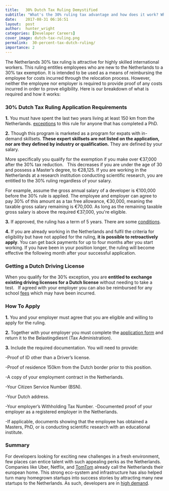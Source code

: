 ```yaml
---
title:   30% Dutch Tax Ruling Demystified
subtitle: "What's the 30% ruling tax advantage and how does it work? What requirements need to be met in order to apply? The following is a guide to the 30% Dutch tax rule for highly skilled international workers and its application process."
date:    2017-08-31 06:16:51
layout:  post
author:  hunter_wright
categories: [Developer Careers]
cover_image: dutch-tax-ruling.png
permalink:  30-percent-tax-dutch-ruling/
importance: 2
---
```


The Netherlands 30% tax ruling is attractive for highly skilled international workers. This ruling entitles employees who are new to the Netherlands to a 30% tax exemption. It is intended to be used as a means of reimbursing the employee for costs incurred through the relocation process. However, neither the employee nor employer is required to provide proof of any costs incurred in order to prove eligibility. Here is our breakdown of what is required and how it works:

<!--more--> 

### 30% Dutch Tax Ruling Application Requirements  

**1.**  You must have spent the last two years living at least 150 km from the Netherlands.  [exceptions](https://www.belastingdienst.nl/wps/wcm/connect/bldcontenten/belastingdienst/individuals/living_and_working/working_in_another_country_temporarily/you_are_coming_to_work_in_the_netherlands/30_facility_for_incoming_employees/conditions_30_p_facility/you_live_more_than_150_kilometres_away_from_the_dutch_border) to this rule for anyone that has completed a PhD.  

**2.** Though this program is marketed as a program for expats with in-demand skillsets. **These expert skillsets are not listed on the application, nor are they defined by industry or qualification.** They are defined by your salary.  

More specifically you qualify for the exemption if you make over €37,000 after the 30% tax reduction.    This decreases if you are under the age of 30 and possess a Master’s degree, to €28,125.   If you are working in the Netherlands at a research institution conducting scientific research, you are entitled to the 30% ruling regardless of your salary.  
 
 For example, assume the gross annual salary of a developer is €100,000 before the 30% rule is applied. The employee and employer can agree to pay 30% of this amount as a tax free allowance, €30,000, meaning the taxable gross salary remaining is €70,000. As long as the remaining taxable gross salary is above the required €37,000, you're eligible. 
 
**3.** If approved, the ruling has a term of 5 years. There are some [conditions](https://www.belastingdienst.nl/wps/wcm/connect/bldcontenten/belastingdienst/individuals/living_and_working/working_in_another_country_temporarily/you_are_coming_to_work_in_the_netherlands/30_facility_for_incoming_employees/the_decision_issued_to_you_has_a_maximum_term_of_8_years). 

**4.** If you are already working in the Netherlands and fulfil the criteria for eligibility but have not applied for the ruling, **it is possible to retroactively apply**. You can get back payments for up to four months after you start working. If you have been in your position longer, the ruling will become effective the following month after your successful application. 

### Getting a Dutch Driving License

When you qualify for the 30% exception, you are **entitled to exchange existing driving licenses for a Dutch license** without needing to take a test.   If agreed with your employer you can also be reimbursed for any school [fees](https://www.belastingdienst.nl/wps/wcm/connect/bldcontenten/belastingdienst/individuals/living_and_working/working_in_another_country_temporarily/you_are_coming_to_work_in_the_netherlands/30_facility_for_incoming_employees/school_fees) which may have been incurred.      

### How To Apply

**1.** You and your employer must agree that you are eligible and willing to apply for the ruling.

**2.** Together with your employer you must complete the [application form](https://download.belastingdienst.nl/belastingdienst/docs/applic_2017_Inc_tax_nat_insur_lh5981z71foleng.pdf) and return it to the Belastingdiesnt (Tax Administration).

**3.** Include the required documentation. You will need to provide: 

-Proof of ID other than a Driver’s license.

-Proof of residence 150km from the Dutch border prior to this position.

-A copy of your employment contract in the Netherlands.

-Your Citizen Service Number (BSN).

-Your Dutch address.

-Your employer’s Withholding Tax Number. -Documented proof of your employer as a registered employer in the Netherlands.

-If applicable, documents showing that the employee has obtained a Masters, PhD, or is conducting scientific research with an educational institute.

### Summary 

For developers looking for exciting new challenges in a fresh environment, few places can entice talent with such appealing perks as the Netherlands. Companies like Uber, Netflix, and [TomTom](http://blog.honeypot.io/whats-it-like-to-work-at-tomtom/) already call the Netherlands their european home. This strong eco-system and infrastructure has also helped turn many homegrown startups into success stories by attracting many new startups to the Netherlands. As such, developers are in [high demand](http://www.computerweekly.com/news/4500269840/Fears-of-software-skills-shortage-in-Germany-and-the-Netherlands). 




